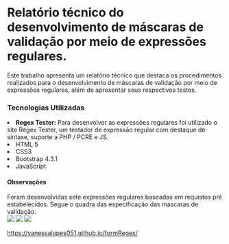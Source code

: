 <h1> Relatório técnico do desenvolvimento de máscaras de validação por meio de expressões regulares.</h1>
 <p>Este trabalho apresenta um relatório técnico que destaca os procedimentos realizados para o desenvolvimento de máscaras de validação por meio de expressões regulares, além de apresentar seus respectivos testes.</p>
 
<h3>Tecnologias Utilizadas</h3>
<li><strong>Regex Tester:</strong> Para desenvolver as expressões regulares foi utilizado o site Regex Tester, um testador de expressão regular com destaque de sintaxe, suporte a PHP / PCRE e JS.</li>
<li>HTML 5</li>
<li>CSS3</li>
<li>Bootstrap 4.3.1</li>
<li>JavaScript</li>

<h4>Observações</h4>
Foram desenvolvidas sete expressões regulares baseadas em requistos pré estabelecidos. Segue o quadra das especificação das máscaras de validação.
<br>
<img src="https://user-images.githubusercontent.com/54334704/199526642-3a24bed2-bc58-4d0d-bfd6-4ac74e1c4a55.png">
<img src="https://user-images.githubusercontent.com/54334704/199526772-03b36748-5370-445a-968d-a7f1e9353d3c.png">
<img src="https://user-images.githubusercontent.com/54334704/199526842-3687f693-7800-4646-ad3d-6a1e87b306a3.png">

https://vanessalopes051.github.io/formRegex/


